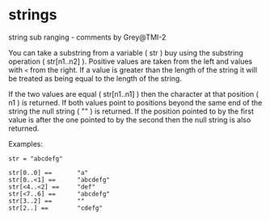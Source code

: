 # strings

string sub ranging - comments by Grey@TMI-2

You can take a substring from a variable ( str ) buy using the substring
operation ( str[n1..n2] ). Positive values are taken from the left and
values with `<` from the right. If a value is greater than the length of
the string it will be treated as being equal to the length of the string.

If the two values are equal ( str[n1..n1] ) then the character at that
position ( n1 ) is returned. If both values point to positions beyond
the same end of the string the null string ( "" ) is returned. If the
position pointed to by the first value is after the one pointed to by
the second then the null string is also returned.

Examples:

    str = "abcdefg"

    str[0..0] ==       "a"
    str[0..<1] ==      "abcdefg"
    str[<4..<2] ==     "def"
    str[<7..6] ==      "abcdefg"
    str[3..2] ==       ""
    str[2..] ==        "cdefg"
